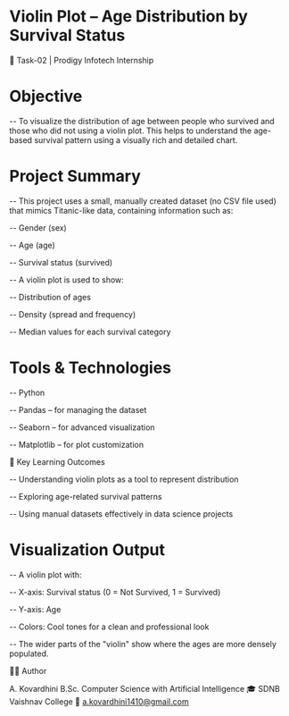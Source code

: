 # Violin Plot – Age Distribution by Survival Status

🎯 Task-02 | Prodigy Infotech Internship



# Objective

-- To visualize the distribution of age between people who survived and those who did not using a violin plot. This helps to understand the age-based survival pattern using a visually rich and detailed chart.


# Project Summary

-- This project uses a small, manually created dataset (no CSV file used) that mimics Titanic-like data, containing information such as:

-- Gender (sex)

-- Age (age)

-- Survival status (survived)

-- A violin plot is used to show:

-- Distribution of ages

-- Density (spread and frequency)

-- Median values for each survival category



# Tools & Technologies

-- Python

-- Pandas – for managing the dataset

-- Seaborn – for advanced visualization

-- Matplotlib – for plot customization


📌 Key Learning Outcomes

-- Understanding violin plots as a tool to represent distribution

-- Exploring age-related survival patterns

-- Using manual datasets effectively in data science projects



# Visualization Output

-- A violin plot with:

-- X-axis: Survival status (0 = Not Survived, 1 = Survived)

-- Y-axis: Age

-- Colors: Cool tones for a clean and professional look

-- The wider parts of the "violin" show where the ages are more densely populated.



👩‍💻 Author

A. Kovardhini
B.Sc. Computer Science with Artificial Intelligence
🎓 SDNB Vaishnav College
📧 a.kovardhini1410@gmail.com



